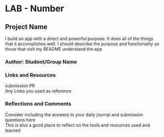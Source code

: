 # LAB - Number

## Project Name
I build an app with a direct and powerful purpose. It does all of the things that it accomplishes well. I should describe the purpose and functionality so those that visit my README understand the app

### Author: Student/Group Name

### Links and Resources
submission PR
\
Any Links you used as reference

### Reflections and Comments
Consider including the answers to your daily journal and submission questions here
\
This is also a good place to reflect on the tools and resources used and learned